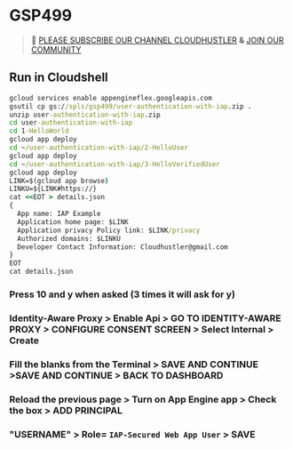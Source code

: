 # GSP499
>🚨 [PLEASE SUBSCRIBE OUR CHANNEL CLOUDHUSTLER](https://www.youtube.com/@cloudhustlers) **&** [JOIN OUR COMMUNITY](https://chat.whatsapp.com/KBfUcSleGGEFf2Xvvm8FW3)
## Run in Cloudshell
```cmd
gcloud services enable appengineflex.googleapis.com
gsutil cp gs://spls/gsp499/user-authentication-with-iap.zip .
unzip user-authentication-with-iap.zip
cd user-authentication-with-iap
cd 1-HelloWorld
gcloud app deploy
cd ~/user-authentication-with-iap/2-HelloUser
gcloud app deploy
cd ~/user-authentication-with-iap/3-HelloVerifiedUser
gcloud app deploy
LINK=$(gcloud app browse)
LINKU=${LINK#https://}
cat <<EOT > details.json
{
  App name: IAP Example
  Application home page: $LINK
  Application privacy Policy link: $LINK/privacy
  Authorized domains: $LINKU
  Developer Contact Information: Cloudhustler@gmail.com
}
EOT
cat details.json
```
### Press 10 and y when asked (3 times it will ask for y)
### Identity-Aware Proxy > Enable Api > GO TO IDENTITY-AWARE PROXY > CONFIGURE CONSENT SCREEN > Select Internal > Create
### Fill the blanks from the Terminal > SAVE AND CONTINUE >SAVE AND CONTINUE > BACK TO DASHBOARD
### Reload the previous page > Turn on App Engine app > Check the box > ADD PRINCIPAL 
### "USERNAME" > Role= `IAP-Secured Web App User` > SAVE
